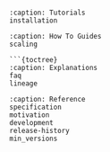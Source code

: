 ```{include} ../../README.md
```

```{toctree}
:caption: Tutorials
installation
```

```{how-to}
:caption: How To Guides
scaling

```{toctree}
:caption: Explanations
faq
lineage
```

```{toctree}
:caption: Reference
specification
motivation
development
release-history
min_versions
```
